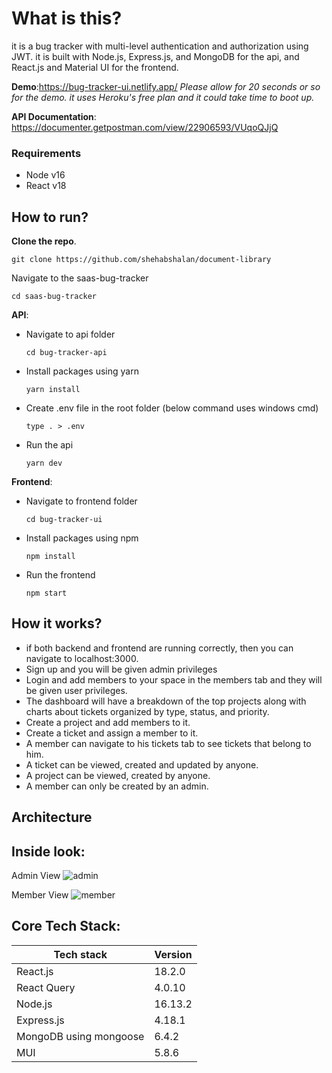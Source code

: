 # What is this?
it is a bug tracker with multi-level authentication and authorization using JWT. it is built with Node.js, Express.js, and MongoDB for the api, and React.js and Material UI for the frontend.

**Demo**:https://bug-tracker-ui.netlify.app/
*Please allow for 20 seconds or so for the demo. it uses Heroku's free plan and it could take time to boot up.*

**API Documentation**: https://documenter.getpostman.com/view/22906593/VUqoQJjQ


### Requirements
- Node v16
- React v18

## How to run?
**Clone the repo**. 

  ```
  git clone https://github.com/shehabshalan/document-library
  ```
Navigate to the saas-bug-tracker
  ```
  cd saas-bug-tracker
  ```
**API**:
- Navigate to api folder
  ```
  cd bug-tracker-api
  ```
- Install packages using yarn 
    ```
  yarn install
  ```
- Create .env file in the root folder (below command uses windows cmd)
  ```
  type . > .env
  ```
- Run the api
  ```
  yarn dev
  ```
**Frontend**:
- Navigate to frontend folder
  ```
  cd bug-tracker-ui
  ```
- Install packages using npm
    ```
  npm install
  ```
- Run the frontend
  ```
  npm start
  ```

## How it works?
- if both backend and frontend are running correctly, then you can navigate to localhost:3000.
- Sign up and you will be given admin privileges
- Login and add members to your space in the members tab and they will be given user privileges.
- The dashboard will have a breakdown of the top projects along with charts about tickets organized by type, status, and priority.
- Create a project and add members to it. 
- Create a ticket and assign a member to it. 
- A member can navigate to his tickets tab to see tickets that belong to him.
- A ticket can be viewed, created and updated by anyone. 
- A project can be viewed, created by anyone. 
- A member can only be created by an admin.

## Architecture



## Inside look:

Admin View
![admin](https://user-images.githubusercontent.com/30008865/185532980-106d0bec-bdb4-4e72-9b77-0c681d9cd142.gif)


Member View
![member](https://user-images.githubusercontent.com/30008865/185532991-657ab125-3d2c-4966-abac-daa3f2a6807b.gif)



## Core Tech Stack:
| Tech stack  | Version |
| ------------- | ------------- |
| React.js  | 18.2.0  |
| React Query  | 4.0.10  |
| Node.js  | 16.13.2  |
| Express.js  | 4.18.1  |
| MongoDB using mongoose  | 6.4.2  |
| MUI  | 5.8.6  |

